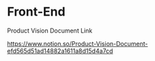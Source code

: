 # Front-End

Product Vision Document Link

https://www.notion.so/Product-Vision-Document-efd565d51ad14882a1611a8d15d4a7cd

